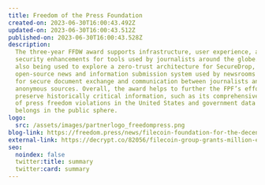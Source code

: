```yaml
---
title: Freedom of the Press Foundation
created-on: 2023-06-30T16:00:43.492Z
updated-on: 2023-06-30T16:00:43.512Z
published-on: 2023-06-30T16:00:43.528Z
description:
  The three-year FFDW award supports infrastructure, user experience, and
  security enhancements for tools used by journalists around the globe. It’s
  also being used to explore a zero-trust architecture for SecureDrop, an
  open-source news and information submission system used by newsrooms worldwide
  for secure document exchange and communication between journalists and
  anonymous sources. Overall, the award helps to further the FPF’s efforts to
  preserve historically critical information, such as its comprehensive database
  of press freedom violations in the United States and government data that
  belongs in the public sphere.
logo:
  src: /assets/images/partnerlogo_freedompress.png
blog-link: https://freedom.press/news/filecoin-foundation-for-the-decentralized-web-funds-freedom-of-the-press-foundation-with-largest-grant-in-our-history/
external-link: https://decrypt.co/82056/filecoin-group-grants-million-edward-snowden-press-freedom-foundation
seo:
  noindex: false
  twitter:title: summary
  twitter:card: summary
---
```

